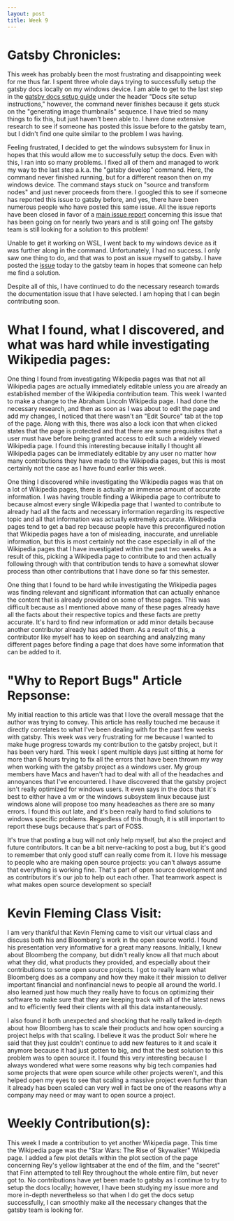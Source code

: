 ```yaml
---
layout: post
title: Week 9
---
```


# Gatsby Chronicles:
This week has probably been the most frustrating and disappointing week for me thus far. I spent three whole days trying to successfully setup the gatsby docs locally on my windows device. I am able to get to the last step in the [gatsby docs setup guide](https://www.gatsbyjs.org/contributing/docs-contributions#docs-site-setup-instructions) under the header "Docs site setup instructions," however, the command never finishes because it gets stuck on the "generating image thumbnails" sequence. I have tried so many things to fix this, but just haven't been able to. I have done extensive research to see if someone has posted this issue before to the gatsby team, but I didn't find one quite similar to the problem I was having. 

Feeling frustrated, I decided to get the windows subsystem for linux in hopes that this would allow me to successfully setup the docs. Even with this, I ran into so many problems. I fixed all of them and managed to work my way to the last step a.k.a. the "gatsby develop" command. Here, the command never finished running, but for a different reason then on my windows device. The command stays stuck on "source and transform nodes" and just never proceeds from there. I googled this to see if someone has reported this issue to gatsby before, and yes, there have been numerous people who have posted this same issue. All the issue reports have been closed in favor of a [main issue report](https://github.com/gatsbyjs/gatsby/issues/6654) concerning this issue that has been going on for nearly two years and is still going on! The gatsby team is still looking for a solution to this problem! 

Unable to get it working on WSL, I went back to my windows device as it was further along in the command. Unfortunately, I had no success. I only saw one thing to do, and that was to post an issue myself to gatsby. I have posted the [issue](https://github.com/gatsbyjs/gatsby/issues/22649) today to the gatsby team in hopes that someone can help me find a solution. 

Despite all of this, I have continued to do the necessary research towards the documentation issue that I have selected. I am hoping that I can begin contributing soon.


# What I found, what I discovered, and what was hard while investigating Wikipedia pages:
One thing I found from investigating Wikipedia pages was that not all Wikipedia pages are actually immediately editable unless you are already an established member of the Wikipedia contribution team. This week I wanted to make a change to the Abraham Lincoln Wikipedia page. I had done the necessary research, and then as soon as I was about to edit the page and add my changes, I noticed that there wasn't an "Edit Source" tab at the top of the page. Along with this, there was also a lock icon that when clicked states that the page is protected and that there are some prequisites that a user must have before being granted access to edit such a widely viewed Wikipedia page. I found this interesting because initally I thought all Wikipedia pages can be immediately editable by any user no matter how many contributions they have made to the Wikipedia pages, but this is most certainly not the case as I have found earlier this week.

One thing I discovered while investigating the Wikipedia pages was that on a lot of Wikipedia pages, there is actually an immense amount of accurate information. I was having trouble finding a Wikipedia page to contribute to because almost every single Wikipedia page that I wanted to contribute to already had all the facts and necessary information regarding its respective topic and all that information was actually extremely accurate. Wikipedia pages tend to get a bad rep because people have this preconfigured notion that Wikipedia pages have a ton of misleading, inaccurate, and unreliable information, but this is most certainly not the case especially in all of the Wikipedia pages that I have investigated within the past two weeks. As a result of this, picking a Wikipedia page to contribute to and then actually following through with that contribution tends to have a somewhat slower process than other contributions that I have done so far this semester.

One thing that I found to be hard while investigating the Wikipedia pages was finding relevant and significant information that can actually enhance the content that is already provided on some of these pages. This was difficult because as I mentioned above many of these pages already have all the facts about their respective topics and these facts are pretty accurate. It's hard to find new information or add minor details because another contributor already has added them. As a result of this, a contributor like myself has to keep on searching and analyzing many different pages before finding a page that does have some information that can be added to it.

# "Why to Report Bugs" Article Repsonse:
My initial reaction to this article was that I love the overall message that the author was trying to convey. This article has really touched me because it directly correlates to what I've been dealing with for the past few weeks with gatsby. This week was very frustrating for me because I wanted to make huge progress towards my contribution to the gatsby project, but it has been very hard. This week I spent multiple days just sitting at home for more than 6 hours trying to fix all the errors that have been thrown my way when working with the gatsby project as a windows user. My group members have Macs and haven't had to deal with all of the headaches and annoyances that I've encountered. I have discovered that the gatsby project isn't really optimized for windows users. It even says in the docs that it's best to either have a vm or the windows subsystem linux because just windows alone will propose too many headeaches as there are so many errors. I found this out late, and it's been really hard to find solutions to windows specific problems. Regardless of this though, it is still important to report these bugs because that's part of FOSS.

It's true that posting a bug will not only help myself, but also the project and future contributors. It can be a bit nerve-racking to post a bug, but it's good to remember that only good stuff can really come from it. I love his message to people who are making open source projects: you can't always assume that everything is working fine. That's part of open source development and as contributors it's our job to help out each other. That teamwork aspect is what makes open source development so special!

# Kevin Fleming Class Visit:
I am very thankful that Kevin Fleming came to visit our virtual class and discuss both his and Bloomberg's work in the open source world. I found his presentation very informative for a great many reasons. Initially, I knew about Bloomberg the company, but didn't really know all that much about what they did, what products they provided, and especially about their contributions to some open source projects. I got to really learn what Bloomberg does as a company and how they make it their mission to deliver important financial and nonfinancial news to people all around the world. I also learned just how much they really have to focus on optimizing their software to make sure that they are keeping track with all of the latest news and to efficiently feed their clients with all this data instantaneously.

I also found it both unexpected and shocking that he really talked in-depth about how Bloomberg has to scale their products and how open sourcing a project helps with that scaling. I believe it was the product Solr where he said that they just couldn't continue to add new features to it and scale it anymore because it had just gotten to big, and that the best solution to this problem was to open source it. I found this very interesting because I always wondered what were some reasons why big tech companies had some projects that were open source while other projects weren't, and this helped open my eyes to see that scaling a massive project even further than it already has been scaled can very well in fact be one of the reasons why a company may need or may want to open source a project.

# Weekly Contribution(s):
This week I made a contribution to yet another Wikipedia page. This time the Wikipedia page was the "Star Wars: The Rise of Skywalker" Wikipedia page. I added a few plot details within the plot section of the page concerning Rey's yellow lightsaber at the end of the film, and the "secret" that Finn attempted to tell Rey throughout the whole entire film, but never got to. No contributions have yet been made to gatsby as I continue to try to setup the docs locally; however, I have been studying my issue more and more in-depth nevertheless so that when I do get the docs setup successfully, I can smoothly make all the necessary changes that the gatsby team is looking for.
